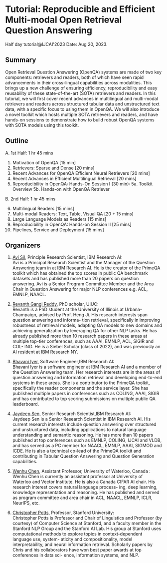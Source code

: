 # Tutorial: Reproducible and Efficient Multi-modal Open Retrieval Question Answering
   Half day tutorial@IJCAI'2023
   Date: Aug 20, 2023.

## Summary
Open Retrieval Question Answering (OpenQA) systems are made of two key components: retrievers and readers, both of which have seen rapid advancements in their cross-lingual capabilities across modalities. This brings up a new challenge of ensuring efficiency, reproducibility and easy reusability of these state-of-the-art (SOTA) retrievers and readers. In this tutorial, we will first cover recent advances in multilingual and multi-modal retrievers and readers across structured tabular data and unstructured text data, with a specific focus to using them in OpenQA. We will also introduce a novel toolkit which hosts multiple SOTA retrievers and readers, and have hands-on sessions to demonstrate how to build robust OpenQA systems with SOTA models using this toolkit.

## Outline
A. 1st Half: 1 hr 45 mins
1. Motivation of OpenQA [15 min]
2. Retrievers: Sparse and Dense [20 mins]
3. Recent Advances for OpenQA Efficient Neural Retrievers [20 mins]
4. Recent Advances in Efficient Multilingual Retrieval [20 mins]
5. Reproducibility in OpenQA: Hands-On Session I (30 min):
    5a. Toolkit Overview
    5b. Hands-on with OpenQA Retriever

B. 2nd Half: 1 hr 45 mins

6. Multilingual Readers [15 mins]
7. Multi-modal Readers: Text, Table, Visual QA [20 + 15 mins]
8. Large Language Models as Readers [15 mins]
9. Reproducibility in OpenQA: Hands-on Session II [25 mins]
10. Pipelines, Service and Deployment [15 mins]


## Organizers

1. [Avi Sil](https://research.ibm.com/people/avi-sil), Principle Research Scientist, IBM Research AI: \
Avi is a Principal Research Scientist and the Manager of the
Question Answering team in at IBM Research AI. He is the
creator of the PrimeQA toolkit which has obtained the top
scores in public QA benchmark datasets and has published
more than 20 papers on question answering. Avi is a Senior Program Committee Member and the Area
Chair in Question Answering for major NLP conferences e.g.
ACL, EMNLP, NAACL. 

2. [Revanth Gangi Reddy](https://gangiswag.github.io/), PhD scholar, UIUC: \
Revanth is a  PhD student at the University of Illinois at Urbana-Champaign, advised by Prof. Heng
Ji. His research interests span question answering and informa-
tion retrieval, specifically in improving robustness of retrieval
models, adapting QA models to new domains and achieving
generalization by leveraging QA for other NLP tasks. He has
already published more than 10 research papers in these areas at multiple top-tier
conferences, such as AAAI, EMNLP, ACL, SIGIR and COL-
ING. He is a Siebel Scholar (class of 2022), and was previously
an AI resident at IBM Research NY. 

3. [Bhavani Iyer](https://researcher.watson.ibm.com/researcher/view.php?person=us-bsiyer), Software Engineer,IBM Research AI:\
Bhavani Iyer is a software engineer at IBM Research AI and
a member of the Question Answering team. Her research
interests are in the areas of question answering and information
retrieval and developing end-to-end systems in these areas.
She is a contributor to the PrimeQA toolkit, specifically the
reader components and the service layer. She has published
multiple papers in conferences such as COLING,
AAAI, SIGIR and has contributed to top scoring submissions
on multiple public QA leaderboard.


4. [Jaydeep Sen](https://researcher.watson.ibm.com/researcher/view.php?person=in-jaydesen), Senior Research Scientist,IBM Research AI:\
Jaydeep Sen is a Senior Research Scientist in IBM Research
AI. His current research interests include question answering over
structured and unstructured data, including applications to
natural language understanding and semantic reasoning. He
has more than 10 papers published at top conferences such
as EMNLP, COLING, IJCAI and VLDB, and has served as
a PC member for NAACL, EMNLP, AAAI, SIGMOD and
ICDE. He is also a technical co-lead of the PrimeQA toolkit
and contributing in Tabular Question
Answering and Question Generation capabilities. 


5. [Wenhu Chen](https://wenhuchen.github.io/), Assistant Professor, University of Waterloo, Canada :\
Wenhu Chen is currently an assistant professor at University
of Waterloo and Vector Institute. He is also a Canada CIFAR
AI chair. His research interest covers natural language process-
ing, deep learning, knowledge representation and reasoning. He has published and served as program
committee and area chair in ACL, NAACL, EMNLP, ICLR,
NeurIPS, etc.

6. [Christopher Potts](https://web.stanford.edu/~cgpotts/), Professor, Stanford University:\
Christopher Potts is Professor and Chair of Linguistics and
Professor (by courtesy) of Computer Science at Stanford, and
a faculty member in the Stanford NLP Group and the Stanford
AI Lab. His group at Stanford uses computational methods
to explore topics in context-dependent language use, system-
aticity and compositionality, model interpretability, and neural
information retrieval. Scholarly papers by Chris and his collaborators
have won best paper awards at top conferences in data sci-
ence, information systems, and NLP.

